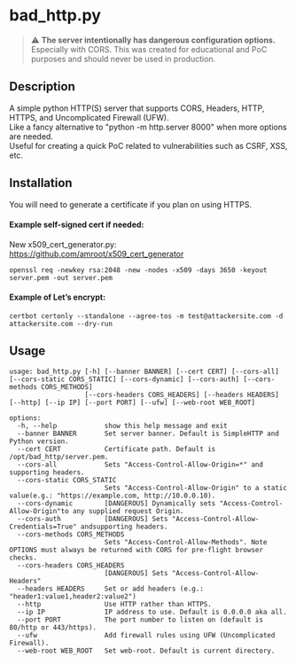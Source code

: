 # bad_http.py

> :warning: **The server intentionally has dangerous configuration options.** Especially with CORS. This was created for educational and PoC purposes and should never be used in production.

## Description
A simple python HTTP(S) server that supports CORS, Headers,  HTTP, HTTPS, and Uncomplicated Firewall (UFW).  
Like a fancy alternative to "python -m http.server 8000" when more options are needed.  
Useful for creating a quick PoC related to vulnerabilities such as CSRF, XSS, etc.

## Installation
You will need to generate a certificate if you plan on using HTTPS.

#### Example self-signed cert if needed:
New x509_cert_generator.py: https://github.com/amroot/x509_cert_generator

```
openssl req -newkey rsa:2048 -new -nodes -x509 -days 3650 -keyout server.pem -out server.pem
```
#### Example of Let’s encrypt:
```
certbot certonly --standalone --agree-tos -m test@attackersite.com -d attackersite.com --dry-run
```

## Usage
```
usage: bad_http.py [-h] [--banner BANNER] [--cert CERT] [--cors-all] [--cors-static CORS_STATIC] [--cors-dynamic] [--cors-auth] [--cors-methods CORS_METHODS]
                   [--cors-headers CORS_HEADERS] [--headers HEADERS] [--http] [--ip IP] [--port PORT] [--ufw] [--web-root WEB_ROOT]

options:
  -h, --help            show this help message and exit
  --banner BANNER       Set server banner. Default is SimpleHTTP and Python version.
  --cert CERT           Certificate path. Default is /opt/bad_http/server.pem.
  --cors-all            Sets "Access-Control-Allow-Origin=*" and supporting headers.
  --cors-static CORS_STATIC
                        Sets "Access-Control-Allow-Origin" to a static value(e.g.: "https://example.com, http://10.0.0.10).
  --cors-dynamic        [DANGEROUS] Dynamically sets "Access-Control-Allow-Origin"to any supplied request Origin.
  --cors-auth           [DANGEROUS] Sets "Access-Control-Allow-Credentials=True" andsupporting headers.
  --cors-methods CORS_METHODS
                        Sets "Access-Control-Allow-Methods". Note OPTIONS must always be returned with CORS for pre-flight browser checks.
  --cors-headers CORS_HEADERS
                        [DANGEROUS] Sets "Access-Control-Allow-Headers"
  --headers HEADERS     Set or add headers (e.g.: "header1:value1,header2:value2")
  --http                Use HTTP rather than HTTPS.
  --ip IP               IP address to use. Default is 0.0.0.0 aka all.
  --port PORT           The port number to listen on (default is 80/http or 443/https).
  --ufw                 Add firewall rules using UFW (Uncomplicated Firewall).
  --web-root WEB_ROOT   Set web-root. Default is current directory.
```

